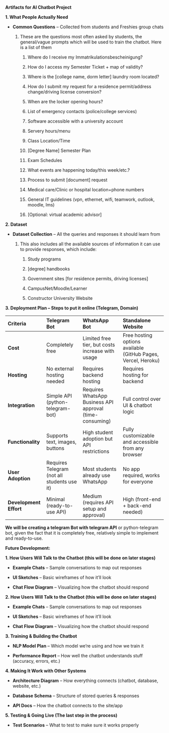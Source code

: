 **Artifacts for AI Chatbot Project**

**1\. What People Actually Need**

* **Common Questions** – Collected from students and Freshies group chats

  1) These are the questions most often asked by students, the general/vague prompts which will be used to train the chatbot. Here is a list of them

     1) Where do I receive my Immatrikulationsbescheinigung?

     2) How do I access my Semester Ticket \+ map of validity?

     3) Where is the \[college name, dorm letter\] laundry room located?

     4) How do I submit my request for a residence permit/address change/driving license conversion?

     5) When are the locker opening hours?

     6) List of emergency contacts (police/college services)

     7) Software accessible with a university account

     8) Servery hours/menu

     9) Class Location/Time

     10) \[Degree Name\] Semester Plan

     11) Exam Schedules

     12) What events are happening today/this week/etc.?

     13) Process to submit \[document\] request

     14) Medical care/Clinic or hospital location+phone numbers

     15) General IT guidelines (vpn, ethernet, wifi, teamwork, outlook, moodle, lms)

     16) \[Optional: virtual academic advisor\]

**2\. Dataset**

* **Dataset Collection** – All the queries and responses it should learn from

  1) This also includes all the available sources of information it can use to provide responses, which include:

     1) Study programs

     2) \[degree\] handbooks

     3) Government sites \[for residence permits, driving licenses\]

     4) CampusNet/Moodle/Learner

     5) Constructor University Website


**3\. Deployment Plan – Steps to put it online (Telegram, Domain)**

| Criteria | Telegram Bot | WhatsApp Bot | Standalone Website |
| :---- | :---- | :---- | :---- |
| **Cost** | Completely free | Limited free tier, but costs increase with usage | Free hosting options available (GitHub Pages, Vercel, Heroku) |
| **Hosting** | No external hosting needed | Requires backend hosting | Requires hosting for backend |
| **Integration** | Simple API (python-telegram-bot) | Requires WhatsApp Business API approval (time-consuming) | Full control over UI & chatbot logic |
| **Functionality** | Supports text, images, buttons | High student adoption but API restrictions | Fully customizable and accessible from any browser |
| **User Adoption** | Requires Telegram (not all students use it) | Most students already use WhatsApp | No app required, works for everyone |
| **Development Effort** | Minimal (ready-to-use API) | Medium (requires API setup and approval) | High (front-end \+ back-end needed) |

**We will be creating a telegram Bot with telegram API** or python-telegram bot, given the fact that it is completely free, relatively simple to implement and ready-to-use.



**Future Development:**

**1\. How Users Will Talk to the Chatbot (this will be done on later stages)**

* **Example Chats** – Sample conversations to map out responses

* **UI Sketches** – Basic wireframes of how it’ll look

* **Chat Flow Diagram** – Visualizing how the chatbot should respond

**2\. How Users Will Talk to the Chatbot (this will be done on later stages)**

* **Example Chats** – Sample conversations to map out responses

* **UI Sketches** – Basic wireframes of how it’ll look

* **Chat Flow Diagram** – Visualizing how the chatbot should respond

**3\. Training & Building the Chatbot**

* **NLP Model Plan** – Which model we’re using and how we train it

* **Performance Report** – How well the chatbot understands stuff (accuracy, errors, etc.)

**4\. Making It Work with Other Systems**

* **Architecture Diagram** – How everything connects (chatbot, database, website, etc.)

* **Database Schema** – Structure of stored queries & responses

* **API Docs** – How the chatbot connects to the site/app

**5\. Testing & Going Live (The last step in the process)**

* **Test Scenarios** – What to test to make sure it works properly

